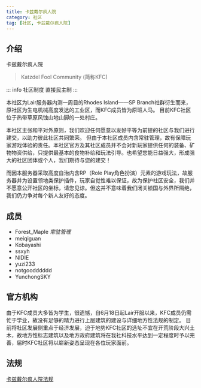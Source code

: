 ```yaml
---
title: 卡兹戴尔疯人院
category: 社区
tag: [社区, 卡兹戴尔疯人院]
---
```


## 介绍

卡兹戴尔疯人院
> Katzdel Fool Community (简称KFC)

::: info 社区制度
直接民主制
:::

本社区为Lair服务器内测一周目的Rhodes Island——SP Branch社群衍生而来，原社区为生电机械高度发达的工业区，而KFC成员皆为原班人马。
目前KFC社区位于热带草原风蚀山地山脚的一处村庄。

本社区主张和平对外原则，我们欢迎任何愿意以友好平等为前提的社区与我们进行建交，以助力彼此社区共同繁荣。
但由于本社区成员内含常驻管理，故有保障玩家游戏体验的责任。本社区官方及其社区成员并不会对新玩家提供任何的装备、矿物物资供给，只提供最基本的食物补给和玩法引导。也希望您能日益强大，形成强大的社区团体或个人，我们期待与您的建交！

而因本服务器采取高度自治内含RP（Role Play角色扮演）元素的游戏玩法，故服务器并为设置领地类保护插件，玩家自觉性难以保证，故为保护社区安全，我们并不愿意公开社区的坐标，请您见谅。但这并不意味着我们闭关锁国与外界所隔绝，我们仍力争对每个新人友好的态度。

## 成员

- Forest_Maple *常驻管理*
- meiqiguan
- Kobayashi
- ssxyh
- NIDIE
- yuzi233
- notgoodddddd
- YunchongSKY

## 官方机构

由于KFC成员大多皆为学生，很遗憾，自6月18日起Lair开服以来，KFC成员仍需忙于学业，故没有足够的精力进行上层建筑的建设与详细地方性法规的制定。
目前将社区发展侧重点于经济发展，迫于地势KFC社区的选址不宜在开荒阶段大兴土木，故地方性标志建筑以及地方政府建筑将在我社科技水平达到一定程度时予以完善，届时KFC社区将以崭新姿态呈现在各位玩家面前。

## 法规

[卡兹戴尔疯人院法规](../law/kfc.md)